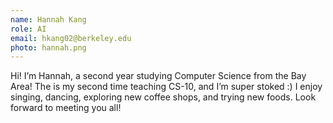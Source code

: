 ```yaml
---
name: Hannah Kang
role: AI
email: hkang02@berkeley.edu
photo: hannah.png
---
```

Hi! I’m Hannah, a second year studying Computer Science from the Bay Area! The is my second time teaching CS-10, and I’m super stoked :) I enjoy singing, dancing, exploring new coffee shops, and trying new foods. Look forward to meeting you all!
